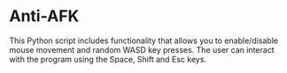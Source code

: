 # Anti-AFK
This Python script includes functionality that allows you to enable/disable mouse movement and random WASD key presses. The user can interact with the program using the Space, Shift and Esc keys.
